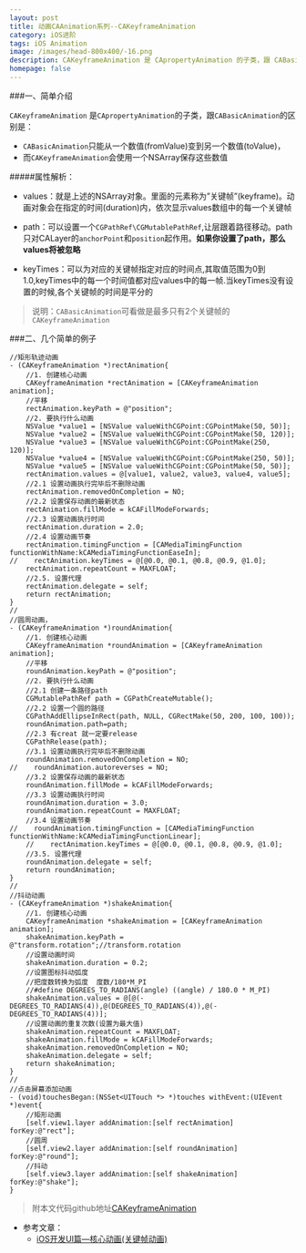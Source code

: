 ```yaml
---
layout: post
title: 动画CAAnimation系列--CAKeyframeAnimation
category: iOS进阶
tags: iOS Animation
image: /images/head-800x400/-16.png
description: CAKeyframeAnimation 是 CApropertyAnimation 的子类，跟 CABasicAnimation 的区别是：CABasicAnimation 只能从一个数值(fromValue)变到另一个数值(toValue)，而CAKeyframeAnimation 会使用一个NSArray保存这些数值
homepage: false
---
```


<!--more-->

###一、简单介绍

`CAKeyframeAnimation` 是`CApropertyAnimation`的子类，跟`CABasicAnimation`的区别是：

* `CABasicAnimation`只能从一个数值(fromValue)变到另一个数值(toValue)，
* 而`CAKeyframeAnimation`会使用一个NSArray保存这些数值

#####属性解析：

* values：就是上述的NSArray对象。里面的元素称为”关键帧”(keyframe)。动画对象会在指定的时间(duration)内，依次显示values数组中的每一个关键帧

* path：可以设置一个`CGPathRef\CGMutablePathRef`,让层跟着路径移动。path只对CALayer的`anchorPoint`和`position`起作用。**如果你设置了path，那么values将被忽略**

* keyTimes：可以为对应的关键帧指定对应的时间点,其取值范围为0到1.0,keyTimes中的每一个时间值都对应values中的每一帧.当keyTimes没有设置的时候,各个关键帧的时间是平分的

> 说明：`CABasicAnimation`可看做是最多只有2个关键帧的`CAKeyframeAnimation`

###二、几个简单的例子

```objc
//矩形轨迹动画
- (CAKeyframeAnimation *)rectAnimation{ 
    //1. 创建核心动画
    CAKeyframeAnimation *rectAnimation = [CAKeyframeAnimation animation];  
    //平移
    rectAnimation.keyPath = @"position";
    //2. 要执行什么动画
    NSValue *value1 = [NSValue valueWithCGPoint:CGPointMake(50, 50)];
    NSValue *value2 = [NSValue valueWithCGPoint:CGPointMake(50, 120)];
    NSValue *value3 = [NSValue valueWithCGPoint:CGPointMake(250, 120)];
    NSValue *value4 = [NSValue valueWithCGPoint:CGPointMake(250, 50)];
    NSValue *value5 = [NSValue valueWithCGPoint:CGPointMake(50, 50)];
    rectAnimation.values = @[value1, value2, value3, value4, value5];
    //2.1 设置动画执行完毕后不删除动画
    rectAnimation.removedOnCompletion = NO;
    //2.2 设置保存动画的最新状态
    rectAnimation.fillMode = kCAFillModeForwards;
    //2.3 设置动画执行时间
    rectAnimation.duration = 2.0;
    //2.4 设置动画节奏
    rectAnimation.timingFunction = [CAMediaTimingFunction functionWithName:kCAMediaTimingFunctionEaseIn];
//    rectAnimation.keyTimes = @[@0.0, @0.1, @0.8, @0.9, @1.0];
    rectAnimation.repeatCount = MAXFLOAT;
    //2.5. 设置代理
    rectAnimation.delegate = self;    
    return rectAnimation;
}
//
//圆周动画，
- (CAKeyframeAnimation *)roundAnimation{
    //1. 创建核心动画
    CAKeyframeAnimation *roundAnimation = [CAKeyframeAnimation animation];
    //平移
    roundAnimation.keyPath = @"position";
    //2. 要执行什么动画
    //2.1 创建一条路径path
    CGMutablePathRef path = CGPathCreateMutable();
    //2.2 设置一个圆的路径
    CGPathAddEllipseInRect(path, NULL, CGRectMake(50, 200, 100, 100));
    roundAnimation.path=path;
    //2.3 有creat 就一定要release
    CGPathRelease(path);
    //3.1 设置动画执行完毕后不删除动画
    roundAnimation.removedOnCompletion = NO;
//    roundAnimation.autoreverses = NO;
    //3.2 设置保存动画的最新状态
    roundAnimation.fillMode = kCAFillModeForwards;
    //3.3 设置动画执行时间
    roundAnimation.duration = 3.0;
    roundAnimation.repeatCount = MAXFLOAT;
    //3.4 设置动画节奏
//    roundAnimation.timingFunction = [CAMediaTimingFunction functionWithName:kCAMediaTimingFunctionLinear];
    //    rectAnimation.keyTimes = @[@0.0, @0.1, @0.8, @0.9, @1.0];
    //3.5. 设置代理
    roundAnimation.delegate = self;
    return roundAnimation;
}
//
//抖动动画
- (CAKeyframeAnimation *)shakeAnimation{
    //1. 创建核心动画
    CAKeyframeAnimation *shakeAnimation = [CAKeyframeAnimation animation];
    shakeAnimation.keyPath = @"transform.rotation";//transform.rotation
    //设置动画时间
    shakeAnimation.duration = 0.2;
    //设置图标抖动弧度
    //把度数转换为弧度  度数/180*M_PI
    //#define DEGREES_TO_RADIANS(angle) ((angle) / 180.0 * M_PI)
    shakeAnimation.values = @[@(-DEGREES_TO_RADIANS(4)),@(DEGREES_TO_RADIANS(4)),@(-DEGREES_TO_RADIANS(4))];
    //设置动画的重复次数(设置为最大值)
    shakeAnimation.repeatCount = MAXFLOAT;
    shakeAnimation.fillMode = kCAFillModeForwards;
    shakeAnimation.removedOnCompletion = NO;
    shakeAnimation.delegate = self;
    return shakeAnimation;
}
//
//点击屏幕添加动画
- (void)touchesBegan:(NSSet<UITouch *> *)touches withEvent:(UIEvent *)event{
	//矩形动画
    [self.view1.layer addAnimation:[self rectAnimation] forKey:@"rect"];
 	//圆周
    [self.view2.layer addAnimation:[self roundAnimation] forKey:@"round"];
	//抖动
    [self.view3.layer addAnimation:[self shakeAnimation] forKey:@"shake"];
}
```

> 附本文代码github地址[CAKeyframeAnimation](https://github.com/XcodeTalk/CAKeyframeAnimation)

* 参考文章：
	* [iOS开发UI篇—核心动画(关键帧动画)](http://www.cnblogs.com/wendingding/p/3801330.html)

